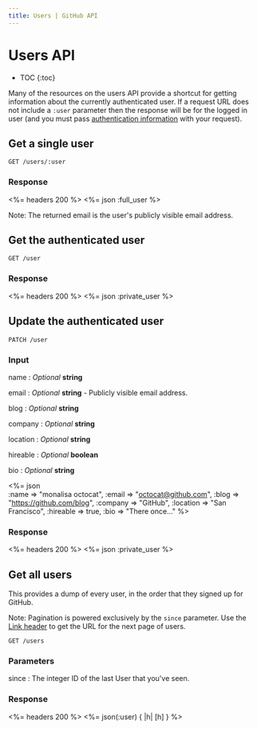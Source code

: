 ```yaml
---
title: Users | GitHub API
---
```


# Users API

* TOC
{:toc}

Many of the resources on the users API provide a shortcut for getting
information about the currently authenticated user. If a request URL
does not include a `:user` parameter then the response will be for the
logged in user (and you must pass [authentication
information](/v3/#authentication) with your request).

## Get a single user

    GET /users/:user

### Response

<%= headers 200 %>
<%= json :full_user %>

Note: The returned email is the user's publicly visible email address.

## Get the authenticated user

    GET /user

### Response

<%= headers 200 %>
<%= json :private_user %>

## Update the authenticated user

    PATCH /user

### Input

name
: _Optional_ **string**

email
: _Optional_ **string** - Publicly visible email address.

blog
: _Optional_ **string**

company
: _Optional_ **string**

location
: _Optional_ **string**

hireable
: _Optional_ **boolean**

bio
: _Optional_ **string**

<%= json \
    :name     => "monalisa octocat",
    :email    => "octocat@github.com",
    :blog     => "https://github.com/blog",
    :company  => "GitHub",
    :location => "San Francisco",
    :hireable => true,
    :bio      => "There once..."
%>

### Response

<%= headers 200 %>
<%= json :private_user %>

## Get all users

This provides a dump of every user, in the order that they signed up for
GitHub.

Note: Pagination is powered exclusively by the `since` parameter.
Use the [Link header](/v3/#link-header) to get the URL for the next page of
users.

    GET /users

### Parameters

since
: The integer ID of the last User that you've seen.

### Response

<%= headers 200 %>
<%= json(:user) { |h| [h] } %>
